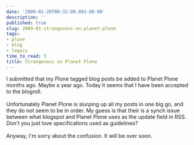```yaml
---
date: '2009-01-28T08:32:00.002-08:00'
description: ''
published: true
slug: 2009-01-strangeness-on-planet-plone
tags:
- plone
- blog
- legacy
time_to_read: 5
title: Strangeness on Planet Plone
---
```


I submitted that my Plone tagged blog posts be added to Planet Plone months ago. Maybe a year ago. Today it seems that I have been accepted to the blogroll.<br /><br />Unfortunately Planet Plone is slurping up all my posts in one big go, and they do not seem to be in order. My guess is that their is a synch issue between what blogspot and Planet Plone uses as the update field in RSS. Don't you just love specifications used as guidelines?<br /><br />Anyway, I'm sorry about the confusion. It will be over soon.